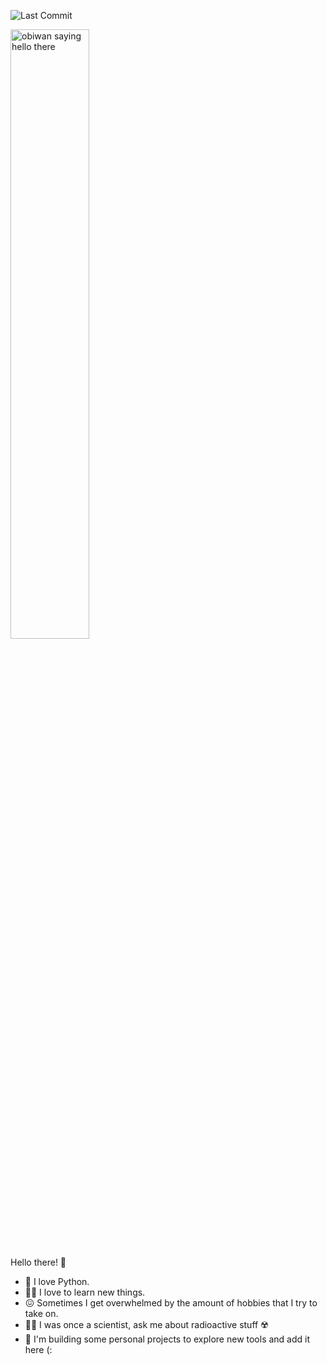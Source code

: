 ![Last Commit](https://img.shields.io/github/last-commit/lucassrocha/lucassrocha)  
<p align="left">
  <img width="50%" src="https://github.com/lucassrocha/lucassrocha/blob/main/assets/images/gifs/obiwan_hello_there.gif" alt="obiwan saying hello there">
</p>

Hello there! 👋
- 🐍 I love Python.
- 👨‍💻 I love to learn new things.
- 😖 Sometimes I get overwhelmed by the amount of hobbies that I try to take on.
- 👨‍🔬 I was once a scientist, ask me about radioactive stuff ☢️
- 👷 I'm building some personal projects to explore new tools and add it here (:




